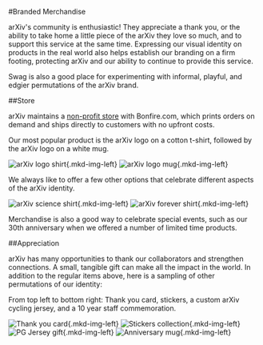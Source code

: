 #Branded Merchandise

arXiv's community is enthusiastic! They appreciate a thank you, or the ability to take home a little piece of the arXiv they love so much, and to support this service at the same time. Expressing our visual identity on products in the real world also helps establish our branding on a firm footing, protecting arXiv and our ability to continue to provide this service.

Swag is also a good place for experimenting with informal, playful, and edgier permutations of the arXiv brand.

##Store

arXiv maintains a [non-profit store](https://www.bonfire.com/store/arxiv-official/) with Bonfire.com, which prints orders on demand and ships directly to customers with no upfront costs.

Our most popular product is the arXiv logo on a cotton t-shirt, followed by the arXiv logo on a white mug.

![arXiv logo shirt](images/brand-swag-shirt-1.jpg){.mkd-img-left}
![arXiv logo mug](images/brand-swag-mug.jpg){.mkd-img-left}

We always like to offer a few other options that celebrate different aspects of the arXiv identity.

![arXiv science shirt](images/brand-swag-shirt-2.jpg){.mkd-img-left}
![arXiv forever shirt](images/brand-swag-shirt-3.jpg){.mkd-img-left}

Merchandise is also a good way to celebrate special events, such as our 30th anniversary when we offered a number of limited time products.

##Appreciation

arXiv has many opportunities to thank our collaborators and strengthen connections. A small, tangible gift can make all the impact in the world. In addition to the regular items above, here is a sampling of other permutations of our identity:

From top left to bottom right: Thank you card, stickers, a custom arXiv cycling jersey, and a 10 year staff commemoration.

![Thank you card](images/brand-swag-card.jpg){.mkd-img-left}
![Stickers collection](images/brand-swag-stickers.jpg){.mkd-img-left}
![PG Jersey gift](images/brand-swag-shirt-4.jpg){.mkd-img-left}
![Anniversary mug](images/brand-swag-shirt-5.jpg){.mkd-img-left}
